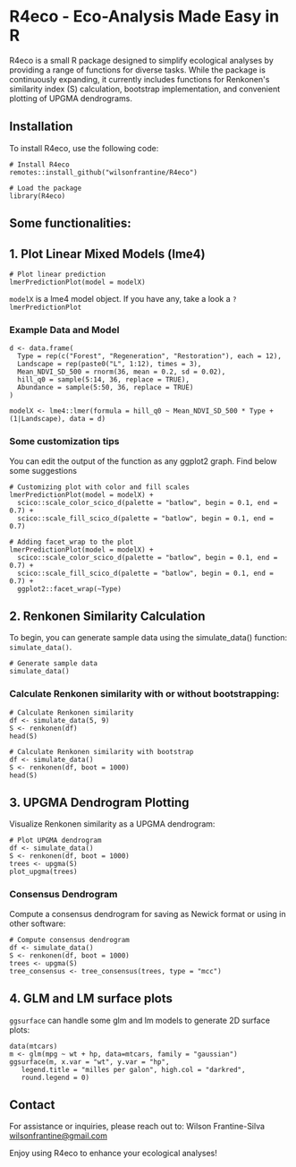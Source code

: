 # R4eco - Eco-Analysis Made Easy in R

R4eco is a small R package designed to simplify ecological analyses by providing a range of functions for diverse tasks. While the package is continuously expanding, it currently includes functions for Renkonen's similarity index (S) calculation, bootstrap implementation, and convenient plotting of UPGMA dendrograms.

## Installation

To install R4eco, use the following code:

```{r
# Install R4eco
remotes::install_github("wilsonfrantine/R4eco")

# Load the package
library(R4eco)

```

## Some functionalities:

## 1. Plot Linear Mixed Models (lme4)

```{r}
# Plot linear prediction
lmerPredictionPlot(model = modelX)
```
`modelX` is a lme4 model object. If you have any, take a look a `?lmerPredictionPlot`

### Example Data and Model

```{r}
d <- data.frame(
  Type = rep(c("Forest", "Regeneration", "Restoration"), each = 12),
  Landscape = rep(paste0("L", 1:12), times = 3),
  Mean_NDVI_SD_500 = rnorm(36, mean = 0.2, sd = 0.02),
  hill_q0 = sample(5:14, 36, replace = TRUE),
  Abundance = sample(5:50, 36, replace = TRUE)
)

modelX <- lme4::lmer(formula = hill_q0 ~ Mean_NDVI_SD_500 * Type + (1|Landscape), data = d)
```

### Some customization tips
You can edit the output of the function as any ggplot2 graph. Find below some suggestions

```{r}
# Customizing plot with color and fill scales
lmerPredictionPlot(model = modelX) +
  scico::scale_color_scico_d(palette = "batlow", begin = 0.1, end = 0.7) +
  scico::scale_fill_scico_d(palette = "batlow", begin = 0.1, end = 0.7)

# Adding facet_wrap to the plot
lmerPredictionPlot(model = modelX) +
  scico::scale_color_scico_d(palette = "batlow", begin = 0.1, end = 0.7) +
  scico::scale_fill_scico_d(palette = "batlow", begin = 0.1, end = 0.7) +
  ggplot2::facet_wrap(~Type)
```

## 2. Renkonen Similarity Calculation

To begin, you can generate sample data using the simulate_data() function: `simulate_data()`.

```{r}
# Generate sample data
simulate_data()

```

### Calculate Renkonen similarity with or without bootstrapping:

```{r}
# Calculate Renkonen similarity
df <- simulate_data(5, 9)
S <- renkonen(df)
head(S)

# Calculate Renkonen similarity with bootstrap
df <- simulate_data()
S <- renkonen(df, boot = 1000)
head(S)
```

## 3. UPGMA Dendrogram Plotting

Visualize Renkonen similarity as a UPGMA dendrogram:

```{r}
# Plot UPGMA dendrogram
df <- simulate_data()
S <- renkonen(df, boot = 1000)
trees <- upgma(S)
plot_upgma(trees)
```

### Consensus Dendrogram
Compute a consensus dendrogram for saving as Newick format or using in other software:

```{r}
# Compute consensus dendrogram
df <- simulate_data()
S <- renkonen(df, boot = 1000)
trees <- upgma(S)
tree_consensus <- tree_consensus(trees, type = "mcc")
```
## 4. GLM and LM surface plots

`ggsurface` can handle some glm and lm models to generate 2D surface plots:

```{r}
data(mtcars)
m <- glm(mpg ~ wt + hp, data=mtcars, family = "gaussian")
ggsurface(m, x.var = "wt", y.var = "hp",
   legend.title = "milles per galon", high.col = "darkred",
   round.legend = 0)
```

## Contact
For assistance or inquiries, please reach out to:
Wilson Frantine-Silva
wilsonfrantine@gmail.com

Enjoy using R4eco to enhance your ecological analyses!

